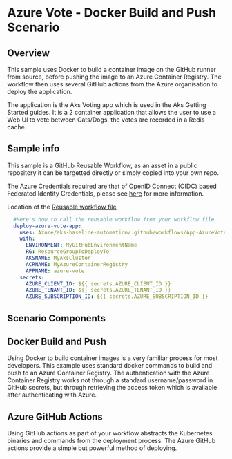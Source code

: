# Azure Vote - Docker Build and Push Scenario

## Overview

This sample uses Docker to build a container image on the GitHub runner from source, before pushing the image to an Azure Container Registry. The workflow then uses several GitHub actions from the Azure organisation to deploy the application.

The application is the Aks Voting app which is used in the Aks Getting Started guides. It is a 2 container application that allows the user to use a Web UI to vote between Cats/Dogs, the votes are recorded in a Redis cache.

## Sample info

This sample is a GitHub Reusable Workflow, as an asset in a public repository it can be targetted directly or simply copied into your own repo.

The Azure Credentials required are that of OpenID Connect (OIDC) based Federated Identity Credentials, please see [here](/docs/oidc-federated-credentials.md) for more information.

Location of the [Reusable workflow file](/.github/workflows/App-AzureVote-HelmRunCmd.yml)

```yaml
  #Here's how to call the reusable workflow from your workflow file
  deploy-azure-vote-app:
    uses: Azure/aks-baseline-automation/.github/workflows/App-AzureVote-DockerBuild-Actions.yml@main
    with:
      ENVIRONMENT: MyGitHubEnvironmentName
      RG: ResourceGroupToDeployTo
      AKSNAME: MyAksCluster
      ACRNAME: MyAzureContainerRegistry
      APPNAME: azure-vote
    secrets:
      AZURE_CLIENT_ID: ${{ secrets.AZURE_CLIENT_ID }}
      AZURE_TENANT_ID: ${{ secrets.AZURE_TENANT_ID }}
      AZURE_SUBSCRIPTION_ID: ${{ secrets.AZURE_SUBSCRIPTION_ID }}
```

## Scenario Components

## Docker Build and Push

Using Docker to build container images is a very familiar process for most developers. This example uses standard docker commands to build and push to an Azure Container Registry. The authentication with the Azure Container Registry works not through a standard username/password in GitHub secrets, but through retrieving the access token which is available after authenticating with Azure.

## Azure GitHub Actions

Using GitHub actions as part of your workflow abstracts the Kubernetes binaries and commands from the deployment process. The Azure GitHub actions provide a simple but powerful method of deploying.
